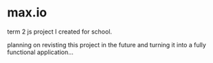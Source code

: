 # max.io
term 2 js project I created for school.

planning on revisting this project in the future and turning it into a fully functional application...
